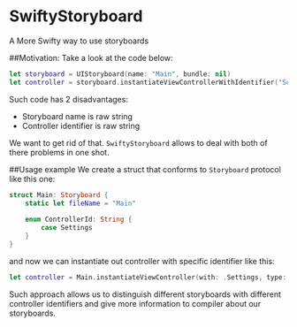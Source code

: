 # SwiftyStoryboard
A More Swifty way to use storyboards

##Motivation:
Take a look at the code below:

```swift
let storyboard = UIStoryboard(name: "Main", bundle: nil)
let controller = storyboard.instantiateViewControllerWithIdentifier("Settings") as? SettingsViewController
```
Such code has 2 disadvantages:

  * Storyboard name is raw string
  * Controller identifier is raw string
  
We want to get rid of that. `SwiftyStoryboard` allows to deal with both of there problems in one shot. 

##Usage example
We create a struct that conforms to `Storyboard` protocol like this one:

```swift
struct Main: Storyboard {
    static let fileName = "Main"
    
    enum ControllerId: String {
        case Settings
    }
}
```

and now we can instantiate out controller with specific identifier like this:

```swift
let controller = Main.instantiateViewController(with: .Settings, type: SettingsViewController.self)
```
Such approach allows us to distinguish different storyboards with different controller identifiers 
and give more information to compiler about our storyboards.

